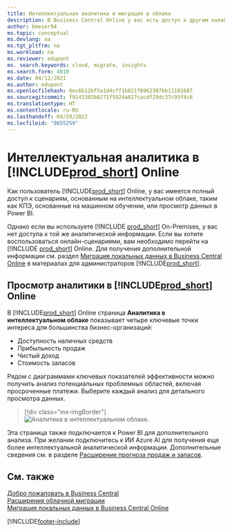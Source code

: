 ```yaml
---
title: Интеллектуальная аналитика и миграция в облако
description: В Business Central Online у вас есть доступ к другим онлайн-сервисам, и вы можете получать интеллектуальные аналитические данные, например, на основе ИИ Azure. Читайте дальше, если вы планируете перейти из локальной версии в облако.
author: bmeier94
ms.topic: conceptual
ms.devlang: na
ms.tgt_pltfrm: na
ms.workload: na
ms.reviewer: edupont
ms. search.keywords: cloud, migrate, insights
ms.search.form: 4010
ms.date: 04/12/2021
ms.author: edupont
ms.openlocfilehash: 6ec6b12bf5a1d4cff1b821f6962387bb11181687
ms.sourcegitcommit: f9143302b8271f5924a027cacdf29dc37c95f4c6
ms.translationtype: HT
ms.contentlocale: ru-RU
ms.lasthandoff: 04/29/2022
ms.locfileid: "8655259"
---
```

# <a name="intelligent-insights-in-prod_short-online"></a>Интеллектуальная аналитика в [!INCLUDE[prod_short](includes/prod_short.md)] Online

Как пользователь [!INCLUDE[prod_short](includes/prod_short.md)] Online, у вас имеется полный доступ к сценариям, основанным на интеллектуальном облаке, таким как КПЭ, основанные на машинном обучении, или просмотр данных в Power BI.  

Однако если вы используете [!INCLUDE [prod_short](includes/prod_short.md)] On-Premises, у вас нет доступа к той же аналитической информации. Если вы хотите воспользоваться онлайн-сценариями, вам необходимо перейти на [!INCLUDE [prod_short](includes/prod_short.md)] Online. Для получения дополнительной информации см. раздел [Миграция локальных данных в Business Central Online](/dynamics365/business-central/dev-itpro/administration/migrate-data) в материалах для администраторов [!INCLUDE[prod_short](includes/prod_short.md)].  

## <a name="viewing-insights-in-prod_short-online"></a>Просмотр аналитики в [!INCLUDE[prod_short](includes/prod_short.md)] Online

В [!INCLUDE[prod_short](includes/prod_short.md)] Online страница **Аналитика в интеллектуальном облаке** показывает четыре ключевые точки интереса для большинства бизнес-организаций:

- Доступность наличных средств
- Прибыльность продаж
- Чистый доход
- Стоимость запасов

Рядом с диаграммами ключевых показателей эффективности можно получить анализ потенциальных проблемных областей, включая просроченные платежи. Выберите каждый анализ для детального просмотра данных.  

> [!div class="mx-imgBorder"]
> ![Аналитика в интеллектуальном облаке.](media/across-intelligent-cloud/intelligentcloudApril19.png "Отображает страницу аналитики в интеллектуальном облаке в Business Central Online")

Эта страница также подключается к Power BI для дополнительного анализа. При желании подключитесь к ИИ Azure AI для получения еще более интеллектуальной аналитической информации. Дополнительные сведения см. в разделе [Расширение прогноза продаж и запасов](ui-extensions-sales-forecast.md).  

## <a name="see-also"></a>См. также

[Добро пожаловать в Business Central](index.md)  
[Расширения облачной миграции](ui-extensions-data-replication.md)  
[Миграция локальных данных в Business Central Online](/dynamics365/business-central/dev-itpro/administration/migrate-data)  

[!INCLUDE[footer-include](includes/footer-banner.md)]